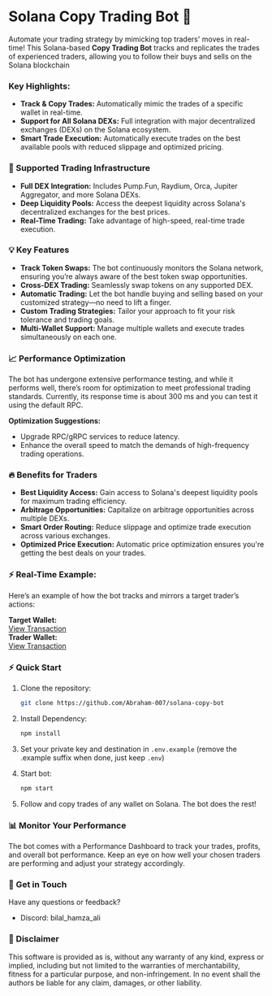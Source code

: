 # Solana Copy Trading Bot 🚀

Automate your trading strategy by mimicking top traders' moves in real-time! This Solana-based **Copy Trading Bot** tracks and replicates the trades of experienced traders, allowing you to follow their buys and sells on the Solana blockchain

### Key Highlights:
- **Track & Copy Trades:** Automatically mimic the trades of a specific wallet in real-time.
- **Support for All Solana DEXs:** Full integration with major decentralized exchanges (DEXs) on the Solana ecosystem.
- **Smart Trade Execution:** Automatically execute trades on the best available pools with reduced slippage and optimized pricing.

### 🚀 Supported Trading Infrastructure

- **Full DEX Integration:** Includes Pump.Fun, Raydium, Orca, Jupiter Aggregator, and more Solana DEXs.
- **Deep Liquidity Pools:** Access the deepest liquidity across Solana's decentralized exchanges for the best prices.
- **Real-Time Trading:** Take advantage of high-speed, real-time trade execution.

### 💡 Key Features

- **Track Token Swaps:** The bot continuously monitors the Solana network, ensuring you’re always aware of the best token swap opportunities.
- **Cross-DEX Trading:** Seamlessly swap tokens on any supported DEX.
- **Automatic Trading:** Let the bot handle buying and selling based on your customized strategy—no need to lift a finger.
- **Custom Trading Strategies:** Tailor your approach to fit your risk tolerance and trading goals.
- **Multi-Wallet Support:** Manage multiple wallets and execute trades simultaneously on each one.

### 📈 Performance Optimization

The bot has undergone extensive performance testing, and while it performs well, there’s room for optimization to meet professional trading standards. Currently, its response time is about 300 ms and you can test it using the default RPC.

**Optimization Suggestions:**
- Upgrade RPC/gRPC services to reduce latency.
- Enhance the overall speed to match the demands of high-frequency trading operations.

### 🔥 Benefits for Traders

- **Best Liquidity Access:** Gain access to Solana's deepest liquidity pools for maximum trading efficiency.
- **Arbitrage Opportunities:** Capitalize on arbitrage opportunities across multiple DEXs.
- **Smart Order Routing:** Reduce slippage and optimize trade execution across various exchanges.
- **Optimized Price Execution:** Automatic price optimization ensures you're getting the best deals on your trades.

### ⚡ Real-Time Example:

Here’s an example of how the bot tracks and mirrors a target trader’s actions:

   **Target Wallet:**  
   [View Transaction](https://solscan.io/tx/gEGTHyF1JH2GUYpML79m6rnzYpE3y2CJ3r4U2STa8himW53rzdCCAVkTdkLW9w7x3YE5pLw4vYa9qqWaLzKGrfp)  
   **Trader Wallet:**  
   [View Transaction](https://solscan.io/tx/i8UKtsMbkfdz481MSD68Kawj3o8AkTyHLkjiJsgGfCZAtebUBnUCZ18TYkzCZxJLAkkrteU98sHxhiq3kwtL9rc)

### ⚡ Quick Start

1. Clone the repository:
   ```bash
   git clone https://github.com/Abraham-007/solana-copy-bot

2. Install Dependency:
   ```bash
   npm install

3. Set your private key and destination in `.env.example` (remove the .example suffix when done, just keep `.env`)

4. Start bot:
   ```bash
   npm start

5. Follow and copy trades of any wallet on Solana. The bot does the rest!

### 📊 Monitor Your Performance

The bot comes with a Performance Dashboard to track your trades, profits, and overall bot performance. Keep an eye on how well your chosen traders are performing and adjust your strategy accordingly.

### 💬 Get in Touch
Have any questions or feedback?

- Discord: bilal_hamza_ali 

### 🌈 Disclaimer

This software is provided as is, without any warranty of any kind, express or implied, including but not limited to the warranties of merchantability, fitness for a particular purpose, and non-infringement. In no event shall the authors be liable for any claim, damages, or other liability.
 
 
 
 
 
 
 
 
 
 
 
 
 
 
 
 
 
 
 
 
 
 
 
 
 
 
 
 
 
 
 
 
 
 
 
 
 
 
 
 
 
 
 
 
 
 
 
 
 
 
 
 
 
 
 
 
 
 
 
 
 
 
 
 
 
 
 
